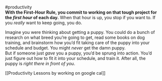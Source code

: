 #productivity   
**With the First-Hour Rule, you commit to working on that tough project for the _first hour_ of each day.** When that hour is up, you stop if you want to. If you _really_ want to keep going, you do.  
  
  
Imagine you were thinking about getting a puppy. You could do a bunch of research on what breed you’re going to get, read some books on dog training, and brainstorm how you’d fit taking care of the puppy into your schedule and budget. You might _never_ get the damn puppy.  
But if someone just _gave_ you a puppy, you’d be sprung into action. You’d just figure out how to fit it into your schedule, and train it. After all, the puppy is _right there in front of you_.


[[Productivity Lessons by working on google cal]]